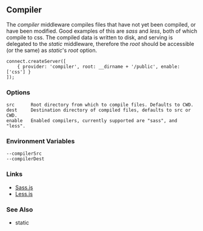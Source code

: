 ## Compiler

The _compiler_ middleware compiles files that have not yet been compiled, or have been modified. Good examples of this are _sass_ and _less_, both of which compile to css. The compiled data is written to disk, and serving is delegated to the _static_ middleware, therefore the _root_ should be accessible (or the same) as _static_'s _root_ option. 

    connect.createServer([
		{ provider: 'compiler', root: __dirname + '/public', enable: ['css'] }
	]);

### Options

    src      Root directory from which to compile files. Defaults to CWD.
    dest     Destination directory of compiled files, defaults to src or CWD.
    enable   Enabled compilers, currently supported are "sass", and "less".

### Environment Variables

    --compilerSrc
    --compilerDest

### Links

  * [Sass.js](http://github.com/visionmedia/sass.js)
  * [Less.js](http://github.com/cloudhead/less.js)

### See Also

  * static